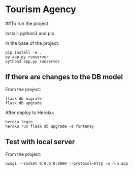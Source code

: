 # Tourism Agency


##To run the project

Install: python3 and pip

In the base of the project: 
```
pip install -e .
py app.py runserver
python3 app.py runserver
```




## If there are changes to the DB model

From the project:

```
flask db migrate
flask db upgrade
```

After deploy to Heroku:
```
heroku login
heroku run flask db upgrade -a fontenay
```

## Test with local server

From the project: 

```
uwsgi --socket 0.0.0.0:8000 --protocol=http -w run:app
```
